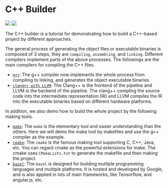 # C++ Builder

![](https://img.shields.io/badge/Language-C++-blue) 
![](https://img.shields.io/badge/Version-≥_11-green)

The C++ builder is a tutorial for demonstrating how to build a C++-based project by different approaches. 

The general process of generating the object files or executable binaries is composed of 3 steps, they are `compiling`, `assembling`, and `linking`. Different compilers implement parts of the above processes. The followings are the main compilers for compiling the C++ files. 

* [`g++`](g++): The g++ compiler now implements the whole process from compiling to linking, and generates the object executable binaries.
* [`clang++ with LLVM`](clang++-llvm): The Clang++ is the frontend of the pipeline and LLVM is the backend of the pipeline. The clang++ compling the source code into the intermediate representation (IR) and LLVM compiles the IR into the executable binaries based on different hardware platforms. 

In addition, we also demo how to build the whole project by the following making tools.

* [`make`](g++): The `make` is the elementary tool and easier understanding than the others. Here we will demo the make tool by makefiles and use the g++ compiler as the example.
* [`cmake`](cmake): The `cmake` is the famous making tool supporting C, C++, Java, etc. You can regard cmake as the powerful extensions for make. The cmake uses `CMakeLists.txt` to generate the makefile and then making the project.
* [`bazel`](bazel): The `bazel` is designed for building multiple programming languages and multiple platforms. It is hosted and developed by Google, and is also applied in lots of main frameworks, like Tensorflow, and angular.js, etc. 